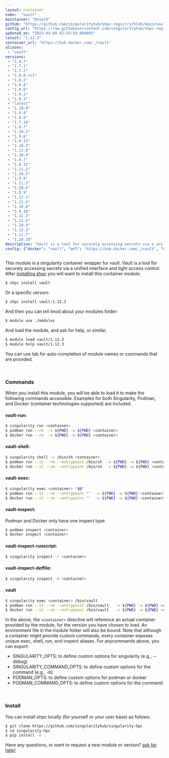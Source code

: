 ```yaml
---
layout: container
name:  "vault"
maintainer: "@vsoch"
github: "https://github.com/singularityhub/shpc-registry/blob/main/vault/container.yaml"
config_url: "https://raw.githubusercontent.com/singularityhub/shpc-registry/main/vault/container.yaml"
updated_at: "2023-03-09 02:54:59.089093"
latest: "1.12.3"
container_url: "https://hub.docker.com/_/vault"
aliases:
 - "vault"
versions:
 - "1.4.7"
 - "1.7.1"
 - "1.7.2"
 - "1.8.0-rc1"
 - "1.8.2"
 - "1.8.4"
 - "1.9.0"
 - "1.9.2"
 - "1.9.3"
 - "latest"
 - "1.10.0"
 - "1.9.4"
 - "1.8.9"
 - "1.7.10"
 - "1.6.7"
 - "1.10.2"
 - "1.9.6"
 - "1.8.11"
 - "1.10.3"
 - "1.11.0"
 - "1.10.4"
 - "1.9.7"
 - "1.8.12"
 - "1.11.2"
 - "1.10.5"
 - "1.9.8"
 - "1.11.3"
 - "1.10.6"
 - "1.9.9"
 - "1.12.1"
 - "1.11.5"
 - "1.10.8"
 - "1.9.10"
 - "1.12.2"
 - "1.11.6"
 - "1.10.9"
 - "1.12.3"
 - "1.11.7"
 - "1.10.10"
description: "Vault is a tool for securely accessing secrets via a unified interface and tight access control."
config: {"docker": "vault", "url": "https://hub.docker.com/_/vault", "maintainer": "@vsoch", "description": "Vault is a tool for securely accessing secrets via a unified interface and tight access control.", "latest": {"1.12.3": "sha256:41467bd2a3bf4a2b619e286be2fa7906e8e0db234e6cb3d602bbb8f40308da49"}, "tags": {"1.4.7": "sha256:3929780d624754b7127293649a2c4af1fbc0e22742ea5414b647db3f5de71960", "1.7.1": "sha256:10f564c947706e021e60c84bd22b1e91559db133d6d3a57e930d32cd7e0cbf77", "1.7.2": "sha256:ee69b8ba4af9e85449b79f634ae4ddc2f100f466db2dcbb83f6b69c8581de3aa", "1.8.0-rc1": "sha256:cb63a678b0e692c98332e3d933ca8232ffaa741c5cfd47f1ef398283fcf3c023", "1.8.2": "sha256:1422cccf59c78e046576e84612202334d1f7d995091d33f0e00141c3b075d0db", "1.8.4": "sha256:a75b8996586ddaf57866c3e89fc1fadcecbb8c2b85dc6fb70e3613674d771161", "1.9.0": "sha256:b16dc6ba7319005d281b34013da19012eb1713b16400d45b62e15c8f06e70d44", "1.9.2": "sha256:cc7bca14ebe2e6f32401bf5e59c1b95081c387b75fb0c06c18c085670338a59b", "1.9.3": "sha256:cafdf67809db6efbbf3ea8662df002f0b5ba2d6cdddac64df1acb4d86c18b2c1", "latest": "sha256:41467bd2a3bf4a2b619e286be2fa7906e8e0db234e6cb3d602bbb8f40308da49", "1.10.0": "sha256:5de5de4ae5635db5fcb6e97a459b4b8174a31d6d324b978a9861c20497c9977f", "1.9.4": "sha256:ce4781c0072c281c321eee474e25cfb233677431d788168599deda1d31b9467c", "1.8.9": "sha256:36a8654d66c092aa7f3670da74a94557762f8d3d3ea267700484af360cf990a5", "1.7.10": "sha256:7fbb3872c6f31b1b2c9d7b06d12baad36706de81ac4adca8c28176bb4a68412a", "1.6.7": "sha256:dcfe67d671880c5153f6ab135ec36a3ab98a3f412c890eb551b1443e5b18da9b", "1.10.2": "sha256:34fa80e67ccc4b7c78d7ed08bff7e2049ab9e5140d04d2223f72168fc05672dc", "1.9.6": "sha256:a52d4f755208e917d67999c02be8393306fc1d893631fd8fca9f2f307be04596", "1.8.11": "sha256:7dd615c5db44ba0ac9097ac43f2d641796d5564b8cf455213b261e00073b17ac", "1.10.3": "sha256:748f13ad4b437eb2ca78c5332aeeba5b8346c2022a244fa41e5d3ae889826629", "1.11.0": "sha256:bb553bc58ff0627e9af184c08de0d636db9bd9b1a1e1075286e9752774aee245", "1.10.4": "sha256:deb6e2318bf440c318af55a356f4fc9d15ff384f8e6447ed91874121e04f535b", "1.9.7": "sha256:7d44ba1f1700a832a726a7480e90c880c144527370408051eae0032703daae73", "1.8.12": "sha256:5f1e806bd5abf9d45183ea7c7ea975a50416e5bf0fc0518bd69664b864775f1e", "1.11.2": "sha256:f2c0f82d1bde88a6608f26468258306e48ac46a4d353db2151e26e0fd00928bb", "1.10.5": "sha256:cad86b8e31a5f4f2040df3bf263aca3ddde81454e589081f19bc08dae0518205", "1.9.8": "sha256:2ae26ce4b06722da18d20cde1be8ef412517ea225ce2e86ff2ef2010bf10d0cd", "1.11.3": "sha256:cdb3a998b0b00e9c7b99fd98e558205d86bddbe81e8276adcb9ffab2b43298e5", "1.10.6": "sha256:fc518aa668ea206137f66b72d68c67e545159bed78a9537b362c2bac09979b99", "1.9.9": "sha256:026073208c46acd6e45805051de35e061f2a5bd8e1ebb8fdd0e068e21fc937c1", "1.12.1": "sha256:08dd1cb922624c51a5aefd4d9ce0ac5ed9688d96d8a5ad94664fa10e84702ed6", "1.11.5": "sha256:4fb6b114be0120b4ed073f34fde95ed3300825ff24c1974daafbbaae325d03e1", "1.10.8": "sha256:70723e8c45438a315418e2636db95952428d14abb9c45e10d2b1e24cf92b2dc4", "1.9.10": "sha256:0d9934eab2c599bfa7a51417e7ea80c7daea2a445825a5b286c1693b5c9b512c", "1.12.2": "sha256:403c4cdc39091f58dd804133b8f1f3cc933e1a3929bd64eab50443d4557e3ee8", "1.11.6": "sha256:fc420746d2a092e76e921129b234254179f3d69929bcafdf06ae5591a650bf37", "1.10.9": "sha256:89b0d1bb457adcd87aad5a4c01b009fb3da5413a8ca281c073dac43caca09ebb", "1.12.3": "sha256:41467bd2a3bf4a2b619e286be2fa7906e8e0db234e6cb3d602bbb8f40308da49", "1.11.7": "sha256:d2e4a959ac6269f859a17eca7b31119fa7bff78edc349eace3e1c2eb93a7bd84", "1.10.10": "sha256:0375c7fe7a4dc9510aea3cc7ad24be5865f891852d8d734c419e96335a3ce4d0"}, "aliases": {"vault": "/bin/vault"}}
---
```


This module is a singularity container wrapper for vault.
Vault is a tool for securely accessing secrets via a unified interface and tight access control.
After [installing shpc](#install) you will want to install this container module:


```bash
$ shpc install vault
```

Or a specific version:

```bash
$ shpc install vault:1.12.3
```

And then you can tell lmod about your modules folder:

```bash
$ module use ./modules
```

And load the module, and ask for help, or similar.

```bash
$ module load vault/1.12.3
$ module help vault/1.12.3
```

You can use tab for auto-completion of module names or commands that are provided.

<br>

### Commands

When you install this module, you will be able to load it to make the following commands accessible.
Examples for both Singularity, Podman, and Docker (container technologies supported) are included.

#### vault-run:

```bash
$ singularity run <container>
$ podman run --rm  -v ${PWD} -w ${PWD} <container>
$ docker run --rm  -v ${PWD} -w ${PWD} <container>
```

#### vault-shell:

```bash
$ singularity shell -s /bin/sh <container>
$ podman run --it --rm --entrypoint /bin/sh  -v ${PWD} -w ${PWD} <container>
$ docker run --it --rm --entrypoint /bin/sh  -v ${PWD} -w ${PWD} <container>
```

#### vault-exec:

```bash
$ singularity exec <container> "$@"
$ podman run --it --rm --entrypoint ""  -v ${PWD} -w ${PWD} <container> "$@"
$ docker run --it --rm --entrypoint ""  -v ${PWD} -w ${PWD} <container> "$@"
```

#### vault-inspect:

Podman and Docker only have one inspect type.

```bash
$ podman inspect <container>
$ docker inspect <container>
```

#### vault-inspect-runscript:

```bash
$ singularity inspect -r <container>
```

#### vault-inspect-deffile:

```bash
$ singularity inspect -d <container>
```


#### vault

```bash
$ singularity exec <container> /bin/vault
$ podman run --it --rm --entrypoint /bin/vault   -v ${PWD} -w ${PWD} <container> -c " $@"
$ docker run --it --rm --entrypoint /bin/vault   -v ${PWD} -w ${PWD} <container> -c " $@"
```



In the above, the `<container>` directive will reference an actual container provided
by the module, for the version you have chosen to load. An environment file in the
module folder will also be bound. Note that although a container
might provide custom commands, every container exposes unique exec, shell, run, and
inspect aliases. For anycommands above, you can export:

 - SINGULARITY_OPTS: to define custom options for singularity (e.g., --debug)
 - SINGULARITY_COMMAND_OPTS: to define custom options for the command (e.g., -b)
 - PODMAN_OPTS: to define custom options for podman or docker
 - PODMAN_COMMAND_OPTS: to define custom options for the command

<br>

### Install

You can install shpc locally (for yourself or your user base) as follows:

```bash
$ git clone https://github.com/singularityhub/singularity-hpc
$ cd singularity-hpc
$ pip install -e .
```

Have any questions, or want to request a new module or version? [ask for help!](https://github.com/singularityhub/singularity-hpc/issues)